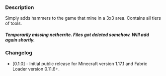 ### Description
Simply adds hammers to the game that mine in a 3x3 area. Contains all tiers of tools. 

##### Temporarily missing netherrite. Files got deleted somehow. Will add again shortly.

### Changelog
* [0.1.0] - Initial public release for Minecraft version 1.17.1 and Fabric Loader version 0.11.6+.